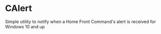 # CAlert
Simple utility to notify when a Home Front Command's alert is received for Windows 10 and up
